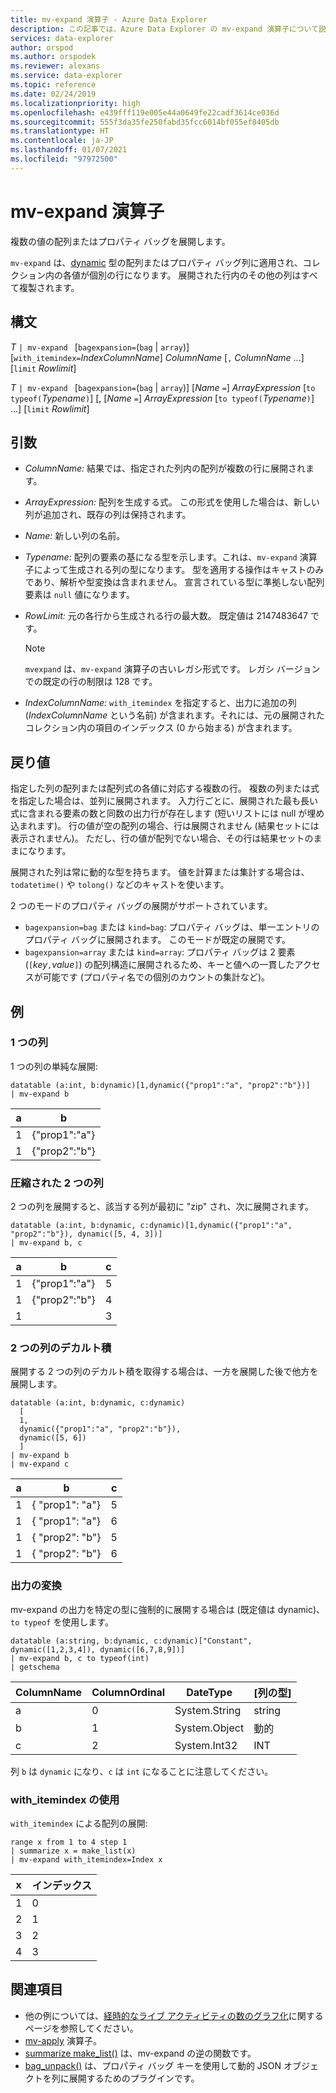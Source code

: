 ```yaml
---
title: mv-expand 演算子 - Azure Data Explorer
description: この記事では、Azure Data Explorer の mv-expand 演算子について説明します。
services: data-explorer
author: orspod
ms.author: orspodek
ms.reviewer: alexans
ms.service: data-explorer
ms.topic: reference
ms.date: 02/24/2019
ms.localizationpriority: high
ms.openlocfilehash: e439fff119e005e44a0649fe22cadf3614ce036d
ms.sourcegitcommit: 555f3da35fe250fabd35fcc6014bf055ef8405db
ms.translationtype: HT
ms.contentlocale: ja-JP
ms.lasthandoff: 01/07/2021
ms.locfileid: "97972500"
---
```

# <a name="mv-expand-operator"></a>mv-expand 演算子

複数の値の配列またはプロパティ バッグを展開します。

`mv-expand` は、[dynamic](./scalar-data-types/dynamic.md) 型の配列またはプロパティ バッグ列に適用され、コレクション内の各値が個別の行になります。 展開された行内のその他の列はすべて複製されます。 

## <a name="syntax"></a>構文

*T* `| mv-expand ` [`bagexpansion=`(`bag` | `array`)] [`with_itemindex=`*IndexColumnName*] *ColumnName* [`,` *ColumnName* ...] [`limit` *Rowlimit*]

*T* `| mv-expand ` [`bagexpansion=`(`bag` | `array`)] [*Name* `=`] *ArrayExpression* [`to typeof(`*Typename*`)`] [, [*Name* `=`] *ArrayExpression* [`to typeof(`*Typename*`)`] ...] [`limit` *Rowlimit*]

## <a name="arguments"></a>引数

* *ColumnName:* 結果では、指定された列内の配列が複数の行に展開されます。 
* *ArrayExpression:* 配列を生成する式。 この形式を使用した場合は、新しい列が追加され、既存の列は保持されます。
* *Name:* 新しい列の名前。
* *Typename:* 配列の要素の基になる型を示します。これは、`mv-expand` 演算子によって生成される列の型になります。 型を適用する操作はキャストのみであり、解析や型変換は含まれません。 宣言されている型に準拠しない配列要素は `null` 値になります。
* *RowLimit:* 元の各行から生成される行の最大数。 既定値は 2147483647 です。 

  > [!NOTE]
  > `mvexpand` は、`mv-expand` 演算子の古いレガシ形式です。 レガシ バージョンでの既定の行の制限は 128 です。

* *IndexColumnName:* `with_itemindex` を指定すると、出力に追加の列 (*IndexColumnName* という名前) が含まれます。それには、元の展開されたコレクション内の項目のインデックス (0 から始まる) が含まれます。 

## <a name="returns"></a>戻り値

指定した列の配列または配列式の各値に対応する複数の行。
複数の列または式を指定した場合は、並列に展開されます。 入力行ごとに、展開された最も長い式に含まれる要素の数と同数の出力行が存在します (短いリストには null が埋め込まれます)。 行の値が空の配列の場合、行は展開されません (結果セットには表示されません)。 ただし、行の値が配列でない場合、その行は結果セットのままになります。 

展開された列は常に動的な型を持ちます。 値を計算または集計する場合は、`todatetime()` や `tolong()` などのキャストを使います。

2 つのモードのプロパティ バッグの展開がサポートされています。
* `bagexpansion=bag` または `kind=bag`: プロパティ バッグは、単一エントリのプロパティ バッグに展開されます。 このモードが既定の展開です。
* `bagexpansion=array` または `kind=array`: プロパティ バッグは 2 要素 (`[`*key*`,`*value*`]`) の配列構造に展開されるため、キーと値への一貫したアクセスが可能です (プロパティ名での個別のカウントの集計など)。 

## <a name="examples"></a>例

### <a name="single-column"></a>1 つの列

1 つの列の単純な展開:

<!-- csl: https://help.kusto.windows.net:443/Samples -->
 ```kusto
datatable (a:int, b:dynamic)[1,dynamic({"prop1":"a", "prop2":"b"})]
| mv-expand b 
```

|a|b|
|---|---|
|1|{"prop1":"a"}|
|1|{"prop2":"b"}|

### <a name="zipped-two-columns"></a>圧縮された 2 つの列

2 つの列を展開すると、該当する列が最初に "zip" され、次に展開されます。

<!-- csl: https://help.kusto.windows.net:443/Samples -->
```kusto
datatable (a:int, b:dynamic, c:dynamic)[1,dynamic({"prop1":"a", "prop2":"b"}), dynamic([5, 4, 3])]
| mv-expand b, c
```

|a|b|c|
|---|---|---|
|1|{"prop1":"a"}|5|
|1|{"prop2":"b"}|4|
|1||3|

### <a name="cartesian-product-of-two-columns"></a>2 つの列のデカルト積

展開する 2 つの列のデカルト積を取得する場合は、一方を展開した後で他方を展開します。

<!-- csl: https://kuskusdfv3.kusto.windows.net/Kuskus -->
```kusto
datatable (a:int, b:dynamic, c:dynamic)
  [
  1,
  dynamic({"prop1":"a", "prop2":"b"}),
  dynamic([5, 6])
  ]
| mv-expand b
| mv-expand c
```

|a|b|c|
|---|---|---|
|1|{  "prop1": "a"}|5|
|1|{  "prop1": "a"}|6|
|1|{  "prop2": "b"}|5|
|1|{  "prop2": "b"}|6|

### <a name="convert-output"></a>出力の変換

mv-expand の出力を特定の型に強制的に展開する場合は (既定値は dynamic)、`to typeof` を使用します。

<!-- csl: https://help.kusto.windows.net:443/Samples -->
```kusto
datatable (a:string, b:dynamic, c:dynamic)["Constant", dynamic([1,2,3,4]), dynamic([6,7,8,9])]
| mv-expand b, c to typeof(int)
| getschema 
```

ColumnName|ColumnOrdinal|DateType|[列の型]
-|-|-|-
a|0|System.String|string
b|1|System.Object|動的
c|2|System.Int32|INT

列 `b` は `dynamic` になり、`c` は `int` になることに注意してください。

### <a name="using-with_itemindex"></a>with_itemindex の使用

`with_itemindex` による配列の展開:

<!-- csl: https://help.kusto.windows.net:443/Samples -->
```kusto
range x from 1 to 4 step 1
| summarize x = make_list(x)
| mv-expand with_itemindex=Index x
```

|x|インデックス|
|---|---|
|1|0|
|2|1|
|3|2|
|4|3|
 
## <a name="see-also"></a>関連項目

* 他の例については、[経時的なライブ アクティビティの数のグラフ化](./samples.md#chart-concurrent-sessions-over-time)に関するページを参照してください。
* [mv-apply](./mv-applyoperator.md) 演算子。
* [summarize make_list()](makelist-aggfunction.md) は、mv-expand の逆の関数です。
* [bag_unpack()](bag-unpackplugin.md) は、プロパティ バッグ キーを使用して動的 JSON オブジェクトを列に展開するためのプラグインです。

